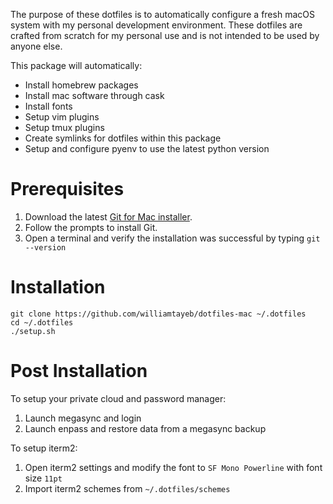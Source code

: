 The purpose of these dotfiles is to automatically configure a fresh macOS system with my personal development environment. These dotfiles are crafted from scratch for my personal use and is not intended to be used by anyone else.

This package will automatically:

- Install homebrew packages
- Install mac software through cask
- Install fonts
- Setup vim plugins
- Setup tmux plugins
- Create symlinks for dotfiles within this package
- Setup and configure pyenv to use the latest python version

# Prerequisites

1. Download the latest [Git for Mac installer](https://sourceforge.net/projects/git-osx-installer/files/).
2. Follow the prompts to install Git.
3. Open a terminal and verify the installation was successful by typing `git --version`

# Installation

```
git clone https://github.com/williamtayeb/dotfiles-mac ~/.dotfiles
cd ~/.dotfiles
./setup.sh
```

# Post Installation

To setup your private cloud and password manager:
1. Launch megasync and login
2. Launch enpass and restore data from a megasync backup

To setup iterm2:
1. Open iterm2 settings and modify the font to `SF Mono Powerline` with font size `11pt`
2. Import iterm2 schemes from `~/.dotfiles/schemes`
